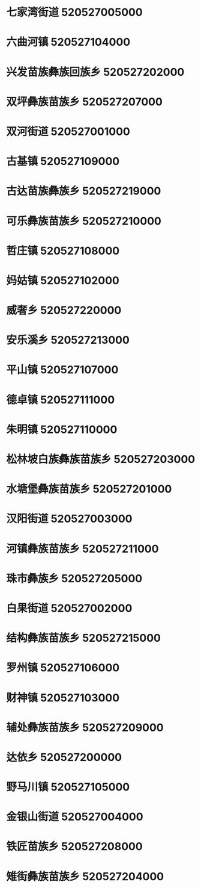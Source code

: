 # 七家湾街道 520527005000
# 六曲河镇 520527104000
# 兴发苗族彝族回族乡 520527202000
# 双坪彝族苗族乡 520527207000
# 双河街道 520527001000
# 古基镇 520527109000
# 古达苗族彝族乡 520527219000
# 可乐彝族苗族乡 520527210000
# 哲庄镇 520527108000
# 妈姑镇 520527102000
# 威奢乡 520527220000
# 安乐溪乡 520527213000
# 平山镇 520527107000
# 德卓镇 520527111000
# 朱明镇 520527110000
# 松林坡白族彝族苗族乡 520527203000
# 水塘堡彝族苗族乡 520527201000
# 汉阳街道 520527003000
# 河镇彝族苗族乡 520527211000
# 珠市彝族乡 520527205000
# 白果街道 520527002000
# 结构彝族苗族乡 520527215000
# 罗州镇 520527106000
# 财神镇 520527103000
# 辅处彝族苗族乡 520527209000
# 达依乡 520527200000
# 野马川镇 520527105000
# 金银山街道 520527004000
# 铁匠苗族乡 520527208000
# 雉街彝族苗族乡 520527204000
